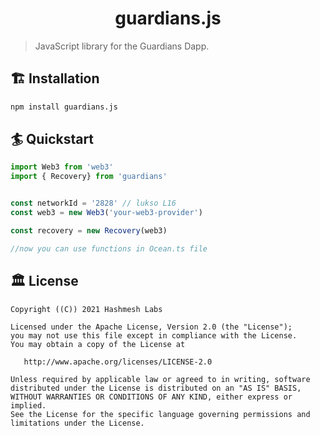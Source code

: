 
<h1 align="center">guardians.js</h1>

> JavaScript library for the Guardians Dapp.


## 🏗 Installation

```bash
npm install guardians.js
```

## 🏄 Quickstart

```ts
import Web3 from 'web3'
import { Recovery} from 'guardians'


const networkId = '2828' // lukso L16
const web3 = new Web3('your-web3-provider')

const recovery = new Recovery(web3)

//now you can use functions in Ocean.ts file

```


## 🏛 License

```
Copyright ((C)) 2021 Hashmesh Labs

Licensed under the Apache License, Version 2.0 (the "License");
you may not use this file except in compliance with the License.
You may obtain a copy of the License at

   http://www.apache.org/licenses/LICENSE-2.0

Unless required by applicable law or agreed to in writing, software
distributed under the License is distributed on an "AS IS" BASIS,
WITHOUT WARRANTIES OR CONDITIONS OF ANY KIND, either express or implied.
See the License for the specific language governing permissions and
limitations under the License.
```
